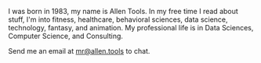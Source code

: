 I was born in 1983, my name is Allen Tools. In my free time I read about stuff, I'm into fitness, healthcare, behavioral sciences, data science, technology, fantasy, and animation. My professional life is in Data Sciences, Computer Science, and Consulting. 

Send me an email at mr@allen.tools to chat.
